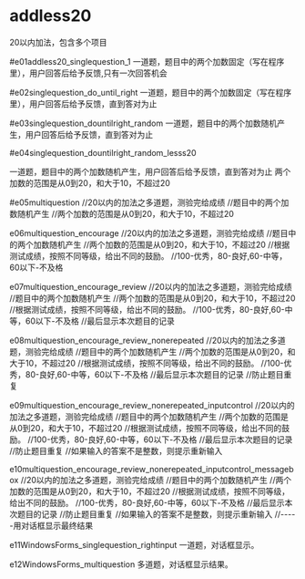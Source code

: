 ﻿# addless20
20以内加法，包含多个项目

#e01addless20_singlequestion_1 一道题，题目中的两个加数固定（写在程序里），用户回答后给予反馈,只有一次回答机会

#e02singlequestion_do_until_right 一道题，题目中的两个加数固定（写在程序里），用户回答后给予反馈，直到答对为止

#e03singlequestion_dountilright_random 一道题，题目中的两个加数随机产生，用户回答后给予反馈，直到答对为止

#e04singlequestion_dountilright_random_lesss20

一道题，题目中的两个加数随机产生，用户回答后给予反馈，直到答对为止
两个加数的范围是从0到20，和大于10，不超过20

#e05multiquestion
//20以内的加法之多道题，测验完给成绩
//题目中的两个加数随机产生
//两个加数的范围是从0到20，和大于10，不超过20

e06multiquestion_encourage
//20以内的加法之多道题，测验完给成绩
//题目中的两个加数随机产生
//两个加数的范围是从0到20，和大于10，不超过20
//根据测试成绩，按照不同等级，给出不同的鼓励。
//100-优秀，80-良好,60-中等，60以下-不及格

e07multiquestion_encourage_review
//20以内的加法之多道题，测验完给成绩
//题目中的两个加数随机产生
//两个加数的范围是从0到20，和大于10，不超过20
//根据测试成绩，按照不同等级，给出不同的鼓励。
//100-优秀，80-良好,60-中等，60以下-不及格
//最后显示本次题目的记录

e08multiquestion_encourage_review_nonerepeated
//20以内的加法之多道题，测验完给成绩
//题目中的两个加数随机产生
//两个加数的范围是从0到20，和大于10，不超过20
//根据测试成绩，按照不同等级，给出不同的鼓励。
//100-优秀，80-良好,60-中等，60以下-不及格
//最后显示本次题目的记录
//防止题目重复

e09multiquestion_encourage_review_nonerepeated_inputcontrol
//20以内的加法之多道题，测验完给成绩
//题目中的两个加数随机产生
//两个加数的范围是从0到20，和大于10，不超过20
//根据测试成绩，按照不同等级，给出不同的鼓励。
//100-优秀，80-良好,60-中等，60以下-不及格
//最后显示本次题目的记录
//防止题目重复
//如果输入的答案不是整数，则提示重新输入

e10multiquestion_encourage_review_nonerepeated_inputcontrol_messagebox
//20以内的加法之多道题，测验完给成绩
//题目中的两个加数随机产生
//两个加数的范围是从0到20，和大于10，不超过20
//根据测试成绩，按照不同等级，给出不同的鼓励。
//100-优秀，80-良好,60-中等，60以下-不及格
//最后显示本次题目的记录
//防止题目重复
//如果输入的答案不是整数，则提示重新输入
//-----用对话框显示最终结果

e11WindowsForms_singlequestion_rightinput
一道题，对话框显示。

e12WindowsForms_multiquestion
多道题，对话框显示结果。


